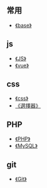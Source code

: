 常用
---
- [《base》](master/primary.md)

js
---
- [《JS》](js/js.md)
- [《vue》](vue/vue.md)

css
---
- [《css》](css/css.md)
- [《選擇器》](css/selector.md)

PHP
---
- [《PHP》](PHP/PHP.md)
- [《MySQL》](PHP/MySQL.md)

git
---
- [《Git》](git/git.md)
